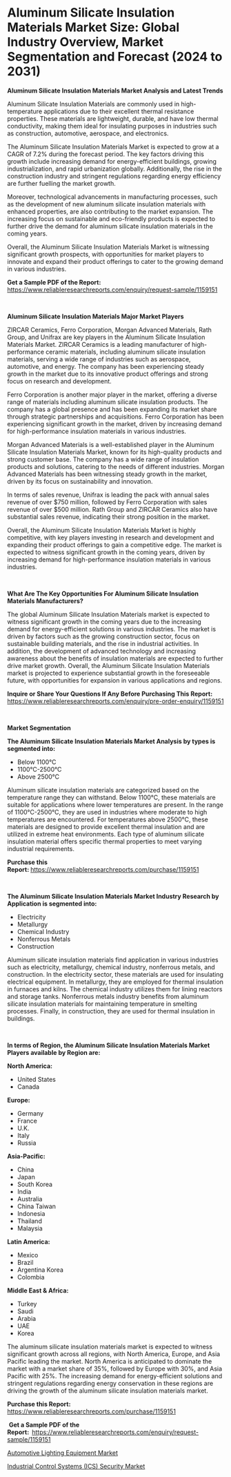 <p><h1>Aluminum Silicate Insulation Materials Market Size: Global Industry Overview, Market Segmentation and Forecast (2024 to 2031)</h1></p><p><strong>Aluminum Silicate Insulation Materials Market Analysis and Latest Trends</strong></p>
<p><p>Aluminum Silicate Insulation Materials are commonly used in high-temperature applications due to their excellent thermal resistance properties. These materials are lightweight, durable, and have low thermal conductivity, making them ideal for insulating purposes in industries such as construction, automotive, aerospace, and electronics.</p><p>The Aluminum Silicate Insulation Materials Market is expected to grow at a CAGR of 7.2% during the forecast period. The key factors driving this growth include increasing demand for energy-efficient buildings, growing industrialization, and rapid urbanization globally. Additionally, the rise in the construction industry and stringent regulations regarding energy efficiency are further fuelling the market growth.</p><p>Moreover, technological advancements in manufacturing processes, such as the development of new aluminum silicate insulation materials with enhanced properties, are also contributing to the market expansion. The increasing focus on sustainable and eco-friendly products is expected to further drive the demand for aluminum silicate insulation materials in the coming years.</p><p>Overall, the Aluminum Silicate Insulation Materials Market is witnessing significant growth prospects, with opportunities for market players to innovate and expand their product offerings to cater to the growing demand in various industries.</p></p>
<p><strong>Get a Sample PDF of the Report:&nbsp;</strong> <a href="https://www.reliableresearchreports.com/enquiry/request-sample/1159151">https://www.reliableresearchreports.com/enquiry/request-sample/1159151</a></p>
<p>&nbsp;</p>
<p><strong>Aluminum Silicate Insulation Materials Major Market Players</strong></p>
<p><p>ZIRCAR Ceramics, Ferro Corporation, Morgan Advanced Materials, Rath Group, and Unifrax are key players in the Aluminum Silicate Insulation Materials Market. ZIRCAR Ceramics is a leading manufacturer of high-performance ceramic materials, including aluminum silicate insulation materials, serving a wide range of industries such as aerospace, automotive, and energy. The company has been experiencing steady growth in the market due to its innovative product offerings and strong focus on research and development.</p><p>Ferro Corporation is another major player in the market, offering a diverse range of materials including aluminum silicate insulation products. The company has a global presence and has been expanding its market share through strategic partnerships and acquisitions. Ferro Corporation has been experiencing significant growth in the market, driven by increasing demand for high-performance insulation materials in various industries.</p><p>Morgan Advanced Materials is a well-established player in the Aluminum Silicate Insulation Materials Market, known for its high-quality products and strong customer base. The company has a wide range of insulation products and solutions, catering to the needs of different industries. Morgan Advanced Materials has been witnessing steady growth in the market, driven by its focus on sustainability and innovation.</p><p>In terms of sales revenue, Unifrax is leading the pack with annual sales revenue of over $750 million, followed by Ferro Corporation with sales revenue of over $500 million. Rath Group and ZIRCAR Ceramics also have substantial sales revenue, indicating their strong position in the market.</p><p>Overall, the Aluminum Silicate Insulation Materials Market is highly competitive, with key players investing in research and development and expanding their product offerings to gain a competitive edge. The market is expected to witness significant growth in the coming years, driven by increasing demand for high-performance insulation materials in various industries.</p></p>
<p>&nbsp;</p>
<p><strong>What Are The Key Opportunities For Aluminum Silicate Insulation Materials Manufacturers?</strong></p>
<p><p>The global Aluminum Silicate Insulation Materials market is expected to witness significant growth in the coming years due to the increasing demand for energy-efficient solutions in various industries. The market is driven by factors such as the growing construction sector, focus on sustainable building materials, and the rise in industrial activities. In addition, the development of advanced technology and increasing awareness about the benefits of insulation materials are expected to further drive market growth. Overall, the Aluminum Silicate Insulation Materials market is projected to experience substantial growth in the foreseeable future, with opportunities for expansion in various applications and regions.</p></p>
<p><strong>Inquire or Share Your Questions If Any Before Purchasing This Report:</strong> <a href="https://www.reliableresearchreports.com/enquiry/pre-order-enquiry/1159151">https://www.reliableresearchreports.com/enquiry/pre-order-enquiry/1159151</a></p>
<p>&nbsp;</p>
<p><strong>Market Segmentation</strong></p>
<p><strong>The Aluminum Silicate Insulation Materials Market Analysis by types is segmented into:</strong></p>
<p><ul><li>Below 1100°C</li><li>1100°C-2500°C</li><li>Above 2500°C</li></ul></p>
<p><p>Aluminum silicate insulation materials are categorized based on the temperature range they can withstand. Below 1100°C, these materials are suitable for applications where lower temperatures are present. In the range of 1100°C-2500°C, they are used in industries where moderate to high temperatures are encountered. For temperatures above 2500°C, these materials are designed to provide excellent thermal insulation and are utilized in extreme heat environments. Each type of aluminum silicate insulation material offers specific thermal properties to meet varying industrial requirements.</p></p>
<p><strong>Purchase this Report:&nbsp;</strong><a href="https://www.reliableresearchreports.com/purchase/1159151">https://www.reliableresearchreports.com/purchase/1159151</a></p>
<p>&nbsp;</p>
<p><strong>The Aluminum Silicate Insulation Materials Market Industry Research by Application is segmented into:</strong></p>
<p><ul><li>Electricity</li><li>Metallurgy</li><li>Chemical Industry</li><li>Nonferrous Metals</li><li>Construction</li></ul></p>
<p><p>Aluminum silicate insulation materials find application in various industries such as electricity, metallurgy, chemical industry, nonferrous metals, and construction. In the electricity sector, these materials are used for insulating electrical equipment. In metallurgy, they are employed for thermal insulation in furnaces and kilns. The chemical industry utilizes them for lining reactors and storage tanks. Nonferrous metals industry benefits from aluminum silicate insulation materials for maintaining temperature in smelting processes. Finally, in construction, they are used for thermal insulation in buildings.</p></p>
<p>&nbsp;</p>
<p><strong>In terms of Region, the Aluminum Silicate Insulation Materials Market Players available by Region are:</strong></p>
<p>
    <p> <strong> North America: </strong>
        <ul>
            <li>United States</li>
            <li>Canada</li>
        </ul>
        </p> 
    <p> <strong> Europe: </strong>
        <ul>
            <li>Germany</li>
            <li>France</li>
            <li>U.K.</li>
            <li>Italy</li>
            <li>Russia</li>
        </ul>
        </p> 
    <p> <strong> Asia-Pacific: </strong>
        <ul>
            <li>China</li>
            <li>Japan</li>
            <li>South Korea</li>
            <li>India</li>
            <li>Australia</li>
            <li>China Taiwan</li>
            <li>Indonesia</li>
            <li>Thailand</li>
            <li>Malaysia</li>
        </ul>
        </p> 
    <p> <strong> Latin America: </strong>
        <ul>
            <li>Mexico</li>
            <li>Brazil</li>
            <li>Argentina Korea</li>
            <li>Colombia</li>
        </ul>
        </p> 
    <p> <strong> Middle East & Africa: </strong>
        <ul>
            <li>Turkey</li>
            <li>Saudi</li>
            <li>Arabia</li>
            <li>UAE</li>
            <li>Korea</li>
        </ul>
    </p>
    </p>
<p><p>The aluminum silicate insulation materials market is expected to witness significant growth across all regions, with North America, Europe, and Asia Pacific leading the market. North America is anticipated to dominate the market with a market share of 35%, followed by Europe with 30%, and Asia Pacific with 25%. The increasing demand for energy-efficient solutions and stringent regulations regarding energy conservation in these regions are driving the growth of the aluminum silicate insulation materials market.</p></p>
<p><strong>Purchase this Report: </strong><a href="https://www.reliableresearchreports.com/purchase/1159151">https://www.reliableresearchreports.com/purchase/1159151</a></p>
<p>&nbsp;<strong>Get a Sample PDF of the Report:&nbsp;&nbsp;</strong><a href="https://www.reliableresearchreports.com/enquiry/request-sample/1159151">https://www.reliableresearchreports.com/enquiry/request-sample/1159151</a></p>
<p><strong></strong></p>
<p><p><a href="https://github.com/ChiragRP21/Market-Research-Report-List-3/blob/main/automotive-lighting-equipment-market.md">Automotive Lighting Equipment Market</a></p><p><a href="https://github.com/maliyahmorrow6654/Market-Research-Report-List-3/blob/main/industrial-control-systems-ics-security-market.md">Industrial Control Systems (ICS) Security Market</a></p></p>